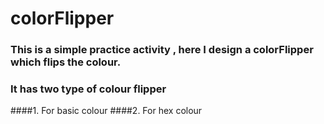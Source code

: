 # colorFlipper

### This is a simple practice activity , here I design a colorFlipper which flips the colour.
### It has two type of colour flipper 
####1. For basic colour
####2. For hex colour

